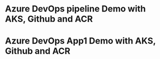 # Azure DevOps pipeline Demo with AKS, Github and ACR
# Azure DevOps App1 Demo with AKS, Github and ACR
